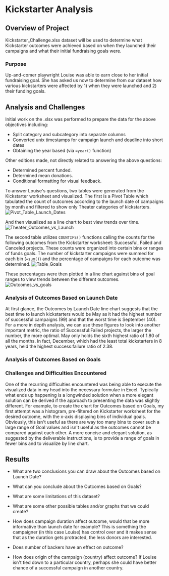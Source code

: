 # Kickstarter Analysis

## Overview of Project
Kickstarter_Challenge.xlsx dataset will be used to determine what Kickstarter outcomes were achieved based on when they launched their campaigns and what their initial fundraising goals were. 
### Purpose
Up-and-comer playwright Louise was able to earn close to her initial fundraising goal. She has asked us now to determine from our dataset how various kickstarters were affected by 1) when they were launched and 2) their funding goals.
## Analysis and Challenges
Initial work on the .xlsx was performed to prepare the data for the above objectives including:
* Split category and subcategory into separate columns
* Converted unix timestamps for campaign launch and deadline into short dates 
* Obtaining the year based (via `=year()` function)

Other editions made, not directly related to answering the above questions:
* Determined percent funded.
* Determined mean donations.
* Conditional formatting for visual feedback.

To answer Louise's questions, two tables were generated from the Kickstarter worksheet and visualized. The first is a Pivot Table which tabulated the count of outcomes according to the launch date of campaigns by month and filtered to show only Theater categories of kickstarters. 
![Pivot_Table_Launch_Dates](https://user-images.githubusercontent.com/90335218/138988148-8eb58e6b-3025-4110-ac76-7402e3f110fa.png) 

And then visualized as a line chart to best view trends over time.
![Theater_Outcomes_vs_Launch](https://user-images.githubusercontent.com/90335218/138991560-22db7a43-b095-4b5e-a553-78eace6a7daa.png)

The second table utilizes `COUNTIFS()` functions calling the counts for the following outcomes from the Kickstarter worksheet: Successful, Failed and Canceled projects. These counts were organized into certain bins or ranges of funds goals. The number of kickstarter campaigns were summed for each bin (`=sum()`) and the percentage of campaigns for each outcome was determined.
![Table_Goals](https://user-images.githubusercontent.com/90335218/138993638-db609e43-cc28-43ba-bdaf-3b4fd0093b0d.png)

These percentages were then plotted in a line chart against bins of goal ranges to view trends between the different outcomes.
![Outcomes_vs_goals](https://user-images.githubusercontent.com/90335218/138993730-662cd434-af06-45ad-83ca-1637a265a29f.png)

### Analysis of Outcomes Based on Launch Date
At first glance, the Outcomes by Launch Date line chart suggests that the best time to launch kickstarters would be May as it had the highest number of successful campaigns (99) and that the worst time is September (40). For a more in depth analysis, we can use these figures to look into another important metric, the ratio of Successful:Failed projects, the larger the number, the more optimal. May only holds the sixth highest ratio of 1.80 of all the months. In fact, December, which had the least total kickstarters in 8 years, held the highest success:failure ratio of 2.38. 
### Analysis of Outcomes Based on Goals

### Challenges and Difficulties Encountered
One of the recurring difficulties encountered was being able to execute the visualized data in my head into the necessary formulae in Excel. Typically what ends up happening is a longwinded solution when a more elegant solution can be derived if the approach to presenting the data was slightly different. For example, to create the chart for Outcomes based on Goals, my first attempt was a histogram, pre-filtered on Kickstarter worksheet for the desired outcome, with the x-axis displaying bins of individual goals. Obviously, this isn't useful as there are way too many bins to cover such a large range of Goal values and isn't useful as the outcomes cannot be compared against each other. A more concise and elegant solution, as suggested by the deliverable instructions, is to provide a range of goals in fewer bins and to visualize by line chart.
## Results

- What are two conclusions you can draw about the Outcomes based on Launch Date?

- What can you conclude about the Outcomes based on Goals?

- What are some limitations of this dataset? 

- What are some other possible tables and/or graphs that we could create?
- How does campaign duration affect outcome, would that be more informative than launch date for example? This is something the campaigner (in this case Louise) has control over and it makes sense that as the duration gets protracted, the less donors are interested. 
- Does number of backers have an effect on outcome?
- How does origin of the campaign (country) affect outcome? If Louise isn't tied down to a particular country, perhaps she could have better chance of a successful campaign in another country.
